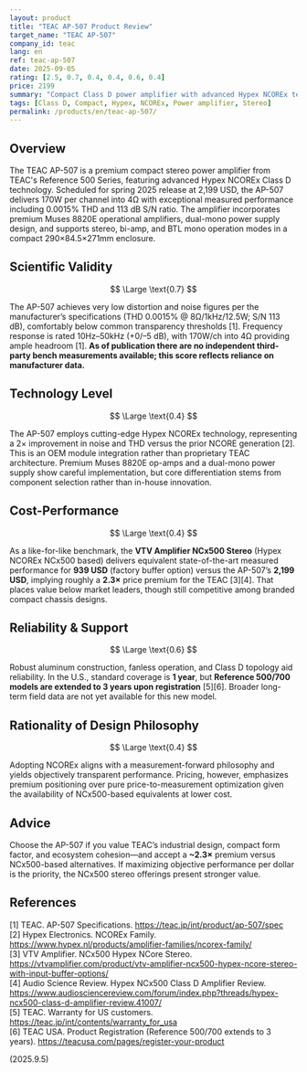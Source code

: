 ```yaml
---
layout: product
title: "TEAC AP-507 Product Review"
target_name: "TEAC AP-507"
company_id: teac
lang: en
ref: teac-ap-507
date: 2025-09-05
rating: [2.5, 0.7, 0.4, 0.4, 0.6, 0.4]
price: 2199
summary: "Compact Class D power amplifier with advanced Hypex NCOREx technology delivering exceptional measured performance but at ~2.3x the price of equivalent alternatives"
tags: [Class D, Compact, Hypex, NCOREx, Power amplifier, Stereo]
permalink: /products/en/teac-ap-507/
---
```

## Overview

The TEAC AP-507 is a premium compact stereo power amplifier from TEAC's Reference 500 Series, featuring advanced Hypex NCOREx Class D technology. Scheduled for spring 2025 release at 2,199 USD, the AP-507 delivers 170W per channel into 4Ω with exceptional measured performance including 0.0015% THD and 113 dB S/N ratio. The amplifier incorporates premium Muses 8820E operational amplifiers, dual-mono power supply design, and supports stereo, bi-amp, and BTL mono operation modes in a compact 290×84.5×271mm enclosure.

## Scientific Validity

$$ \Large \text{0.7} $$

The AP-507 achieves very low distortion and noise figures per the manufacturer’s specifications (THD 0.0015% @ 8Ω/1kHz/12.5W; S/N 113 dB), comfortably below common transparency thresholds [1]. Frequency response is rated 10Hz–50kHz (+0/–5 dB), with 170W/ch into 4Ω providing ample headroom [1]. **As of publication there are no independent third-party bench measurements available; this score reflects reliance on manufacturer data.**

## Technology Level

$$ \Large \text{0.4} $$

The AP-507 employs cutting-edge Hypex NCOREx technology, representing a 2× improvement in noise and THD versus the prior NCORE generation [2]. This is an OEM module integration rather than proprietary TEAC architecture. Premium Muses 8820E op-amps and a dual-mono power supply show careful implementation, but core differentiation stems from component selection rather than in-house innovation.

## Cost-Performance

$$ \Large \text{0.4} $$

As a like-for-like benchmark, the **VTV Amplifier NCx500 Stereo** (Hypex NCOREx NCx500 based) delivers equivalent state-of-the-art measured performance for **939 USD** (factory buffer option) versus the AP-507’s **2,199 USD**, implying roughly a **2.3×** price premium for the TEAC [3][4]. That places value below market leaders, though still competitive among branded compact chassis designs.

## Reliability & Support

$$ \Large \text{0.6} $$

Robust aluminum construction, fanless operation, and Class D topology aid reliability. In the U.S., standard coverage is **1 year**, but **Reference 500/700 models are extended to 3 years upon registration** [5][6]. Broader long-term field data are not yet available for this new model.

## Rationality of Design Philosophy

$$ \Large \text{0.4} $$

Adopting NCOREx aligns with a measurement-forward philosophy and yields objectively transparent performance. Pricing, however, emphasizes premium positioning over pure price-to-measurement optimization given the availability of NCx500-based equivalents at lower cost.

## Advice

Choose the AP-507 if you value TEAC’s industrial design, compact form factor, and ecosystem cohesion—and accept a **~2.3×** premium versus NCx500-based alternatives. If maximizing objective performance per dollar is the priority, the NCx500 stereo offerings present stronger value.

## References

[1] TEAC. AP-507 Specifications. https://teac.jp/int/product/ap-507/spec  
[2] Hypex Electronics. NCOREx Family. https://www.hypex.nl/products/amplifier-families/ncorex-family/  
[3] VTV Amplifier. NCx500 Hypex NCore Stereo. https://vtvamplifier.com/product/vtv-amplifier-ncx500-hypex-ncore-stereo-with-input-buffer-options/  
[4] Audio Science Review. Hypex NCx500 Class D Amplifier Review. https://www.audiosciencereview.com/forum/index.php?threads/hypex-ncx500-class-d-amplifier-review.41007/  
[5] TEAC. Warranty for US customers. https://teac.jp/int/contents/warranty_for_usa  
[6] TEAC USA. Product Registration (Reference 500/700 extends to 3 years). https://teacusa.com/pages/register-your-product

(2025.9.5)
